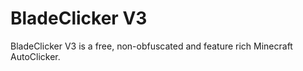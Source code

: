 # BladeClicker V3
BladeClicker V3 is a free, non-obfuscated and feature rich Minecraft AutoClicker.
